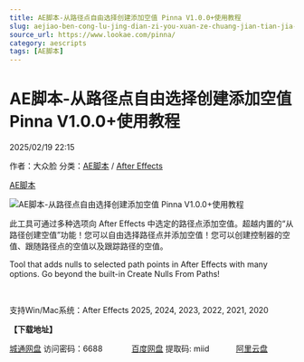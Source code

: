 ```yaml
---
title: AE脚本-从路径点自由选择创建添加空值 Pinna V1.0.0+使用教程
slug: aejiao-ben-cong-lu-jing-dian-zi-you-xuan-ze-chuang-jian-tian-jia-kong-zhi-pinna-v1-0-0-shi-yong-jiao-cheng
source_url: https://www.lookae.com/pinna/
category: aescripts
tags: [AE脚本]
---
```

# AE脚本-从路径点自由选择创建添加空值 Pinna V1.0.0+使用教程

2025/02/19 22:15

作者：大众脸
分类：[AE脚本](https://www.lookae.com/after-effects/aescripts/) / [After Effects](https://www.lookae.com/after-effects/)

[AE脚本](https://www.lookae.com/tag/ae%e8%84%9a%e6%9c%ac/)

![AE脚本-从路径点自由选择创建添加空值 Pinna V1.0.0+使用教程](https://www.lookae.com/wp-content/uploads/2025/02/Pinna.jpg "AE脚本-从路径点自由选择创建添加空值 Pinna V1.0.0+使用教程-LookAE.com")

此工具可通过多种选项向 After Effects 中选定的路径点添加空值。超越内置的“从路径创建空值”功能！您可以自由选择路径点并添加空值！您可以创建控制器的空值、跟随路径点的空值以及跟踪路径的空值。

Tool that adds nulls to selected path points in After Effects with many options. Go beyond the built-in Create Nulls From Paths!

[﻿﻿﻿](http://cloud.video.taobao.com/play/u/null/p/1/e/6/t/1/507942295387.mp4)

支持Win/Mac系统：After Effects 2025, 2024, 2023, 2022, 2021, 2020

**【下载地址】**

[城通网盘](https://url70.ctfile.com/f/2827370-1461917677-bebc81?p=4431) 访问密码：6688             [百度网盘](https://pan.baidu.com/s/1LNLOSjqj_v4d2SF-bL7zRw?pwd=miid) 提取码: miid            [阿里云盘](https://www.alipan.com/s/8s7BE9nSeTP)
